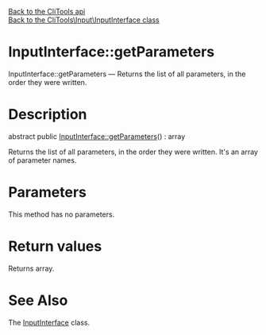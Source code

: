 [Back to the CliTools api](https://github.com/lingtalfi/CliTools/blob/master/doc/api/CliTools.md)<br>
[Back to the CliTools\Input\InputInterface class](https://github.com/lingtalfi/CliTools/blob/master/doc/api/CliTools/Input/InputInterface.md)


InputInterface::getParameters
================



InputInterface::getParameters — Returns the list of all parameters, in the order they were written.




Description
================


abstract public [InputInterface::getParameters](https://github.com/lingtalfi/CliTools/blob/master/doc/api/CliTools/Input/InputInterface/getParameters.md)() : array




Returns the list of all parameters, in the order they were written.
It's an array of parameter names.




Parameters
================

This method has no parameters.


Return values
================

Returns array.







See Also
================

The [InputInterface](https://github.com/lingtalfi/CliTools/blob/master/doc/api/CliTools/Input/InputInterface.md) class.

